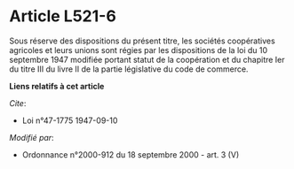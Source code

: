 # Article L521-6

Sous réserve des dispositions du présent titre, les sociétés coopératives agricoles et leurs unions sont régies par les
dispositions de la loi du 10 septembre 1947 modifiée portant statut de la coopération et du chapitre Ier du titre III du
livre II de la partie législative du code de commerce.

**Liens relatifs à cet article**

_Cite_:

  - Loi n°47-1775 1947-09-10

_Modifié par_:

  - Ordonnance n°2000-912 du 18 septembre 2000 - art. 3 (V)
